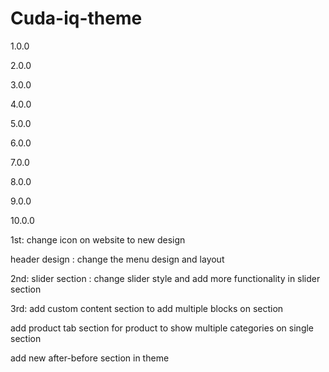 # Cuda-iq-theme

1.0.0

2.0.0

3.0.0

4.0.0

5.0.0

6.0.0

7.0.0

8.0.0

9.0.0

10.0.0






1st: change icon on website to new design

header design : change the menu design and layout

2nd: slider section : change slider style and add more functionality in slider section

3rd: add custom content section to add multiple blocks on section

add product tab section for product to show multiple categories on single section

add new after-before section in theme 
